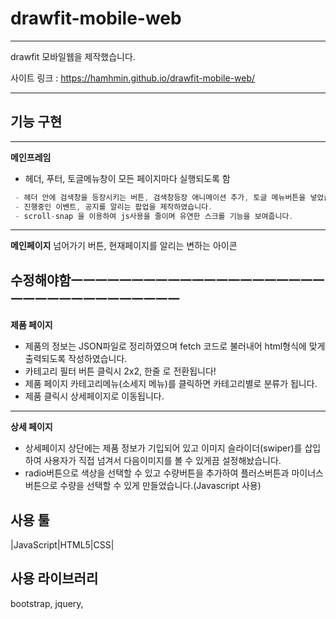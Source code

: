 # drawfit-mobile-web
-----------------

drawfit 모바일웹을 제작했습니다.

사이트 링크 : https://hamhmin.github.io/drawfit-mobile-web/

-----------------


## 기능 구현

-----------------
**메인프레임**

* 헤더, 푸터, 토글메뉴창이 모든 페이지마다 실행되도록 함
```c
 - 헤더 안에 검색창을 등장시키는 버튼, 검색창등장 애니메이션 추가, 토글 메뉴버튼을 넣었습니다.
 - 진행중인 이벤트, 공지를 알리는 팝업을 제작하였습니다.
 - scroll-snap 을 이용하여 js사용을 줄이며 유연한 스크롤 기능을 보여줍니다.
```

------------------
**메인페이지**
넘어가기 버튼, 현재페이지를 알리는 변하는 아이콘


수정해야함ㅡㅡㅡㅡㅡㅡㅡㅡㅡㅡㅡㅡㅡㅡㅡㅡㅡㅡㅡㅡㅡㅡㅡㅡㅡㅡㅡㅡㅡㅡㅡㅡㅡㅡㅡ
------------------
**제품 페이지**

* 제품의 정보는 JSON파일로 정리하였으며 fetch 코드로 불러내어 html형식에 맞게 출력되도록 작성하였습니다.
* 카테고리 필터 버튼 클릭시 2x2, 한줄 로 전환됩니다!
* 제품 페이지 카테고리메뉴(소세지 메뉴)를 클릭하면 카테고리별로 분류가 됩니다.
* 제품 클릭시 상세페이지로 이동됩니다.

------------------
**상세 페이지**

* 상세페이지 상단에는 제품 정보가 기입되어 있고
이미지 슬라이더(swiper)를 삽입하여 사용자가 직접 넘겨서 다음이미지를 볼 수 있게끔 설정해놨습니다.
* radio버튼으로 색상을 선택할 수 있고 수량버튼을 추가하여 플러스버튼과 마이너스버튼으로 수량을 선택할 수 있게 만들었습니다.(Javascript 사용)


## 사용 툴
|JavaScript|HTML5|CSS|


## 사용 라이브러리
bootstrap, jquery, 
